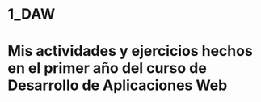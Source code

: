 # 1_DAW
# Mis actividades y ejercicios hechos en el primer año del curso de Desarrollo de Aplicaciones Web
